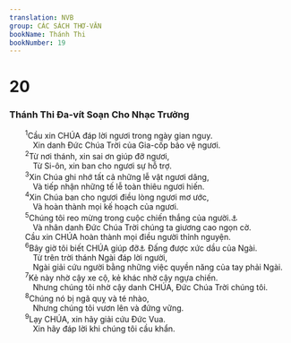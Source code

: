 ```yaml
---
translation: NVB
group: CÁC SÁCH THƠ-VĂN
bookName: Thánh Thi 
bookNumber: 19
---
```


<div class="title"><h1>20</h1><h3>Thánh Thi Đa-vít Soạn Cho Nhạc Trưởng </h3></div>
<span class="verse thi_20_1">  <sup>1</sup>Cầu xin CHÚA đáp lời ngươi trong ngày gian nguy. <br/>   Xin danh Đức Chúa Trời của Gia-cốp bảo vệ ngươi. <br/></span>
<span class="verse thi_20_2">  <sup>2</sup>Từ nơi thánh, xin sai ơn giúp đỡ ngươi, <br/>   Từ Si-ôn, xin ban cho ngươi sự hỗ trợ. <br/></span>
<span class="verse thi_20_3">  <sup>3</sup>Xin Chúa ghi nhớ tất cả những lễ vật ngươi dâng, <br/>   Và tiếp nhận những tế lễ toàn thiêu ngươi hiến. <br/></span>
<span class="verse thi_20_4">  <sup>4</sup>Xin Chúa ban cho ngươi điều lòng ngươi mơ ước, <br/>   Và hoàn thành mọi kế hoạch của ngươi. <br/></span>
<span class="verse thi_20_5">  <sup>5</sup>Chúng tôi reo mừng trong cuộc chiến thắng của người.<a data-toggle="tooltip" data-placement="bottom" title="Nt: sự cứu rỗi, giải cứu">⚓</a><br/>   Và nhân danh Đức Chúa Trời chúng ta giương cao ngọn cờ. <br/>  Cầu xin CHÚA hoàn thành mọi điều người thỉnh nguyện. <br/></span>
<span class="verse thi_20_6">  <sup>6</sup>Bây giờ tôi biết CHÚA giúp đỡ<a data-toggle="tooltip" data-placement="bottom" title="Ctd: ban chiến thắng cho">⚓</a> Đấng được xức dầu của Ngài. <br/>   Từ trên trời thánh Ngài đáp lời người, <br/>   Ngài giải cứu người bằng những việc quyền năng của tay phải Ngài. <br/></span>
<span class="verse thi_20_7">  <sup>7</sup>Kẻ này nhờ cậy xe cộ, kẻ khác nhờ cậy ngựa chiến. <br/>   Nhưng chúng tôi nhờ cậy danh CHÚA, Đức Chúa Trời chúng tôi. <br/></span>
<span class="verse thi_20_8">  <sup>8</sup>Chúng nó bị ngã quỵ và té nhào, <br/>   Nhưng chúng tôi vươn lên và đứng vững. <br/></span>
<span class="verse thi_20_9">  <sup>9</sup>Lạy CHÚA, xin hãy giải cứu Đức Vua. <br/>   Xin hãy đáp lời khi chúng tôi cầu khẩn. <br/></span>
